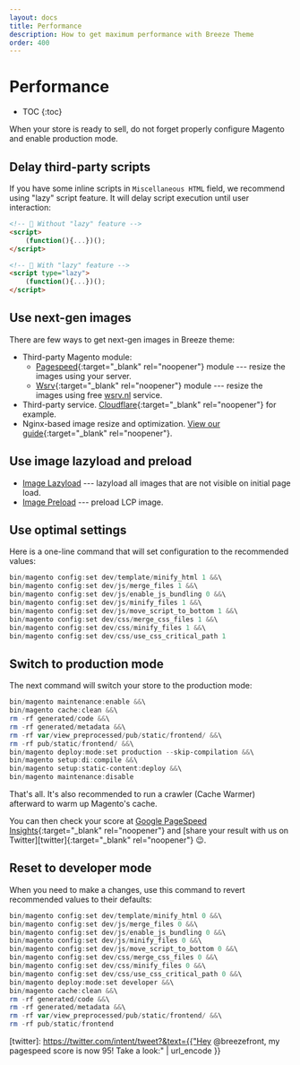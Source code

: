 ```yaml
---
layout: docs
title: Performance
description: How to get maximum performance with Breeze Theme
order: 400
---
```


# Performance

* TOC
{:toc}

When your store is ready to sell, do not forget properly configure Magento
and enable production mode.

## Delay third-party scripts

If you have some inline scripts in `Miscellaneous HTML` field, we recommend using
"lazy" script feature. It will delay script execution until user interaction:

```html
<!-- 🐌 Without "lazy" feature -->
<script>
    (function(){...})();
</script>

<!-- 🦸 With "lazy" feature -->
<script type="lazy">
    (function(){...})();
</script>
```

## Use next-gen images

There are few ways to get next-gen images in Breeze theme:

 -  Third-party Magento module:
    - [Pagespeed](https://swissuplabs.com/page-speed-magento-2.html){:target="_blank" rel="noopener"}
      module --- resize the images using your server.
    - [Wsrv](https://github.com/swissup/module-wsrv/){:target="_blank" rel="noopener"}
      module --- resize the images using free [wsrv.nl](https://wsrv.nl/) service.
 -  Third-party service. [Cloudflare](https://developers.cloudflare.com/images/){:target="_blank" rel="noopener"}
    for example.
 -  Nginx-based image resize and optimization. [View our guide](next-gen-images){:target="_blank" rel="noopener"}.

## Use image lazyload and preload

 -  [Image Lazyload](image-lazyload) --- lazyload all images that are not visible
    on initial page load.
 -  [Image Preload](image-preload) --- preload LCP image.

## Use optimal settings

Here is a one-line command that will set configuration to the recommended
values:

```powershell
bin/magento config:set dev/template/minify_html 1 &&\
bin/magento config:set dev/js/merge_files 1 &&\
bin/magento config:set dev/js/enable_js_bundling 0 &&\
bin/magento config:set dev/js/minify_files 1 &&\
bin/magento config:set dev/js/move_script_to_bottom 1 &&\
bin/magento config:set dev/css/merge_css_files 1 &&\
bin/magento config:set dev/css/minify_files 1 &&\
bin/magento config:set dev/css/use_css_critical_path 1
```

## Switch to production mode

The next command will switch your store to the production mode:

```powershell
bin/magento maintenance:enable &&\
bin/magento cache:clean &&\
rm -rf generated/code &&\
rm -rf generated/metadata &&\
rm -rf var/view_preprocessed/pub/static/frontend/ &&\
rm -rf pub/static/frontend/ &&\
bin/magento deploy:mode:set production --skip-compilation &&\
bin/magento setup:di:compile &&\
bin/magento setup:static-content:deploy &&\
bin/magento maintenance:disable
```

That's all. It's also recommended to run a crawler (Cache Warmer) afterward
to warm up Magento's cache.

You can then check your score at
[Google PageSpeed Insights](https://pagespeed.web.dev/){:target="_blank" rel="noopener"}
and [share your result with us on Twitter][twitter]{:target="_blank" rel="noopener"} 😉.

<!--
## Troubleshooting

Third-party pagespeed modules may broke Breeze scripts. Make sure that the the 
following settings are disabled in third-party modules:

 -  Defer js, rocket scripts --- Breeze frontend uses native js defer out of the box.
 -  Move js to bottom --- Breeze frontend uses default Magento option for this.
-->

## Reset to developer mode

When you need to make a changes, use this command to revert recommended values 
to their defaults:

```powershell
bin/magento config:set dev/template/minify_html 0 &&\
bin/magento config:set dev/js/merge_files 0 &&\
bin/magento config:set dev/js/enable_js_bundling 0 &&\
bin/magento config:set dev/js/minify_files 0 &&\
bin/magento config:set dev/js/move_script_to_bottom 0 &&\
bin/magento config:set dev/css/merge_css_files 0 &&\
bin/magento config:set dev/css/minify_files 0 &&\
bin/magento config:set dev/css/use_css_critical_path 0 &&\
bin/magento deploy:mode:set developer &&\
bin/magento cache:clean &&\
rm -rf generated/code &&\
rm -rf generated/metadata &&\
rm -rf var/view_preprocessed/pub/static/frontend/ &&\
rm -rf pub/static/frontend
```

[twitter]: https://twitter.com/intent/tweet?&text={{"Hey @breezefront, my pagespeed score is now 95! Take a look:" | url_encode }}
